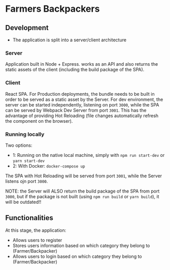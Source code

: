 # Farmers Backpackers

## Development
- The application is split into a server/client architecture

### Server
Application built in Node + Express.
works as an API and also returns the static assets of the client (including the build package of the SPA).

### Client
React SPA.
For Production deployments, the bundle needs to be built in order to be served as a static asset by the Server.
For dev environment, the server can be started independently, listening on port `3000`, while the SPA can be served by Webpack Dev Server from port `3001`. This has the advantage of providing Hot Reloading (file changes automatically refresh the component on the browser).

### Running locally

Two options:
- 1: Running on the native local machine, simply with `npm run start-dev` or `yarn start-dev`
- 2: With Docker: `docker-compose up`

The SPA with Hot Reloading will be served from port `3001`, while the Server listens ojn port `3000`.

NOTE: the Server will ALSO return the build package of the SPA from port `3000`, but if the package is not built (using `npm run build` or `yarn build`), it will be outdated!!

## Functionalities

At this stage, the application:
- Allows users to register 
- Stores users information based on which category they belong to (Farmer/Backpacker)
- Allows users to login based on which category they belong to (Farmer/Backpacker)
